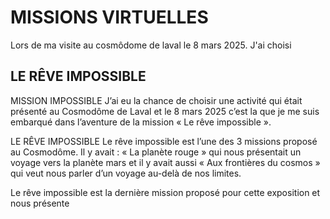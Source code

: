 # MISSIONS VIRTUELLES
Lors de ma visite au cosmôdome de laval le 8 mars 2025. J'ai choisi
## LE RÊVE IMPOSSIBLE
 MISSION IMPOSSIBLE
J’ai eu la chance de choisir une activité qui était présenté au Cosmodôme de Laval et le 8 mars 2025 c’est la que je me suis embarqué dans l’aventure de la mission « Le rêve impossible ».

LE RÊVE IMPOSSIBLE
Le rêve impossible est l’une des 3 missions proposé au Cosmodôme. Il y avait : « La planète rouge » qui nous présentait un voyage vers la planète mars et il y avait aussi « Aux frontières du cosmos » qui veut nous parler d’un voyage au-delà de nos limites.  

Le rêve impossible est la dernière mission proposé pour cette exposition et nous présente 
